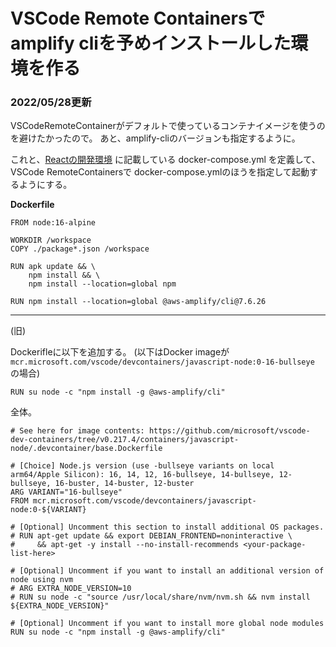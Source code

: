 # VSCode Remote Containersで amplify cliを予めインストールした環境を作る

### 2022/05/28更新

VSCodeRemoteContainerがデフォルトで使っているコンテナイメージを使うのを避けたかったので。
あと、amplify-cliのバージョンも指定するように。

これと、[Reactの開発環境](https://github.com/jacoyutorius/til/blob/main/docker/react_develop.md) に記載している docker-compose.yml
を定義して、VSCode RemoteContainersで docker-compose.ymlのほうを指定して起動するようにする。

**Dockerfile**

```
FROM node:16-alpine

WORKDIR /workspace
COPY ./package*.json /workspace

RUN apk update && \
    npm install && \
    npm install --location=global npm

RUN npm install --location=global @aws-amplify/cli@7.6.26
```


---

(旧)

Dockerifleに以下を追加する。
(以下はDocker imageが `mcr.microsoft.com/vscode/devcontainers/javascript-node:0-16-bullseye` の場合)

```Docker
RUN su node -c "npm install -g @aws-amplify/cli"
```

全体。

```Docker
# See here for image contents: https://github.com/microsoft/vscode-dev-containers/tree/v0.217.4/containers/javascript-node/.devcontainer/base.Dockerfile

# [Choice] Node.js version (use -bullseye variants on local arm64/Apple Silicon): 16, 14, 12, 16-bullseye, 14-bullseye, 12-bullseye, 16-buster, 14-buster, 12-buster
ARG VARIANT="16-bullseye"
FROM mcr.microsoft.com/vscode/devcontainers/javascript-node:0-${VARIANT}

# [Optional] Uncomment this section to install additional OS packages.
# RUN apt-get update && export DEBIAN_FRONTEND=noninteractive \
#     && apt-get -y install --no-install-recommends <your-package-list-here>

# [Optional] Uncomment if you want to install an additional version of node using nvm
# ARG EXTRA_NODE_VERSION=10
# RUN su node -c "source /usr/local/share/nvm/nvm.sh && nvm install ${EXTRA_NODE_VERSION}"

# [Optional] Uncomment if you want to install more global node modules
RUN su node -c "npm install -g @aws-amplify/cli"
```